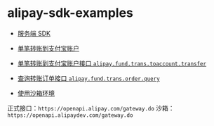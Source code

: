 # alipay-sdk-examples

- [服务端 SDK ](https://docs.open.alipay.com/54/103419)
- [单笔转账到支付宝账户](https://docs.open.alipay.com/309/106235/)


- [单笔转账到支付宝账户接口 `alipay.fund.trans.toaccount.transfer`](https://docs.open.alipay.com/api_28/alipay.fund.trans.toaccount.transfer)
- [查询转账订单接口 `alipay.fund.trans.order.query`](https://docs.open.alipay.com/api_28/alipay.fund.trans.order.query)


- [使用沙箱环境](https://docs.open.alipay.com/200/105311)

正式接口：`https://openapi.alipay.com/gateway.do`
沙箱：`https://openapi.alipaydev.com/gateway.do`


